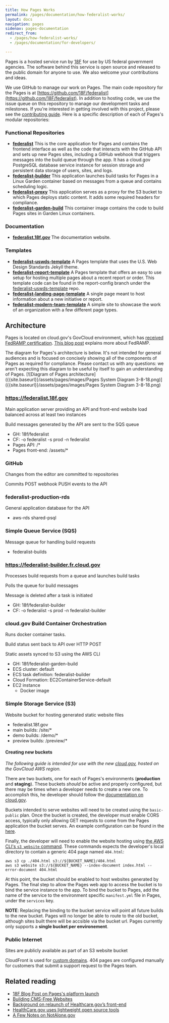 ```yaml
---
title: How Pages Works
permalink: /pages/documentation/how-federalist-works/
layout: docs
navigation: pages
sidenav: pages-documentation
redirect_from: 
  - /pages/how-federalist-works/
  - /pages/documentation/for-developers/

---
```


Pages is a hosted service run by [18F](https://18f.gsa.gov/) for use by US federal government agencies. The software behind this service is open source and released to the public domain for anyone to use. We also welcome your contributions and ideas.

We use GitHub to manage our work on Pages. The main code repository for the Pages is at [https://github.com/18F/federalist](https://github.com/18F/federalist). In addition to hosting code, we use the issue queue on this repository to manage our development tasks and milestones. If you're interested in getting involved with this project, please see the [contributing guide](https://github.com/18F/federalist/blob/main/CONTRIBUTING.md). Here is a specific description of each of Pages's modular repositories:

### Functional Repositories

- **[federalist](https://github.com/18F/federalist)** This is the core application for Pages and contains the frontend interface as well as the code that interacts with the GitHub API and sets up new Pages sites, including a GitHub webhook that triggers messages into the build queue through the app. It has a cloud.gov PostgreSQL database service instance for session storage and persistent data storage of users, sites, and logs.
- **[federalist-builder](https://github.com/18F/federalist-builder)** This application launches build tasks for Pages in a Linux Garden container based on messages from a queue and contains scheduling logic.
- **[federalist-proxy](https://github.com/18F/federalist-proxy)** This application serves as a proxy for the S3 bucket to which Pages deploys static content. It adds some required headers for compliance.
- **[federalist-garden-build](https://github.com/18F/federalist-garden-build)** This container image contains the code to build Pages sites in Garden Linux containers.

### Documentation
- **[federalist.18f.gov](https://github.com/18f/federalist.18f.gov/)** The documentation website.

### Templates

- **[federalist-uswds-template](https://github.com/18f/federalist-uswds-template/)** A Pages template that uses the U.S. Web Design Standards Jekyll theme.
- **[federalist-report-template](https://github.com/18F/federalist-uswds-template/tree/report-config)** A Pages template that offers an easy to use setup for hosting multiple pages about a recent report or order. This template code can be found in the report-config branch under the [federalist-uswds-template](https://github.com/18f/federalist-uswds-template/) repo.
- **[federalist-landing-page-template](https://github.com/18F/federalist-landing-page-template)** A single page meant to host information about a new initiative or report.
- **[federalist-modern-team-template](https://github.com/18F/federalist-modern-team-template)** A simple site to showcase the work of an organization with a few different page types.

## Architecture

Pages is located on cloud.gov's GovCloud environment, which has [received FedRAMP certification](https://marketplace.fedramp.gov/index.html#/product/18f-cloudgov). [This blog post](https://18f.gsa.gov/2017/02/02/cloud-gov-is-now-fedramp-authorized/) explains more about FedRAMP.

The diagram for Pages's architecture is below. It's not intended for general audiences and is focused on concisely showing all of the components of Pages as required for compliance. Please contact us with any questions: we aren't expecting this diagram to be useful by itself to gain an understanding of Pages. [![Diagram of Pages architecture]({{site.baseurl}}/assets/pages/images/Pages System Diagram 3-8-18.png)]({{site.baseurl}}/assets/pages/images/Pages System Diagram 3-8-18.png)


### https://federalist.18f.gov

Main application server providing an API and front-end website load balanced across at least two instances

Build messages generated by the API are sent to the SQS queue

- GH: 18f/federalist
- CF: -o federalist -s prod -n federalist
- Pages API: /*
- Pages front-end: /assets/*

###  GitHub

Changes from the editor are committed to repositories

Commits POST webhook PUSH events to the API

### federalist-production-rds

General application database for the API

- aws-rds shared-psql


### Simple Queue Service (SQS)

Message queue for handling build requests

- federalist-builds


### https://federalist-builder.fr.cloud.gov

Processes build requests from a queue and launches build tasks

Polls the queue for build messages

Message is deleted after a task is initiated

- GH: 18f/federalist-builder
- CF: -o federalist -s prod -n federalist-builder


### cloud.gov Build Container Orchestration

Runs docker container tasks.

Build status sent back to API over HTTP POST

Static assets synced to S3 using the AWS CLI

- GH: 18f/federalist-garden-build
- ECS cluster: default
- ECS task definition: federalist-builder
- Cloud Formation: EC2ContainerService-default
- EC2 instance
  - Docker image


### Simple Storage Service (S3)

Website bucket for hosting generated static website files

- federalist.18f.gov
- main builds: /site/*
- demo builds: /demo/*
- preview builds: /preview/*

#### Creating new buckets
*The following guide is intended for use with the new [cloud.gov]({{site.baseurl}}), hosted on the GovCloud AWS region.*

There are two buckets, one for each of Pages's environments (**production** and **staging**).
These buckets *should* be active and properly configured, but there may be times when a developer needs to create a new one. To accomplish this, he developer should follow the [documentation on cloud.gov]({{site.baseurl}}/docs/apps/s3/#add-s3-to-an-application).


Buckets intended to serve websites will need to be created using the `basic-public` plan. Once the bucket is created, the developer must enable CORS access, typically only allowing GET requests to come from the Pages application the bucket serves.
An example configuration can be found in the [here]({{site.baseurl}}/docs/apps/s3/#allowing-access-from-other-applications).

Finally, the developer will need to enable the website hosting using [the AWS CLI's `s3 website` command](http://docs.aws.amazon.com/cli/latest/reference/s3/website.html). These commands expects the developer's local directory to contain a generic 404 page named `404.html`:

```shell
aws s3 cp ./404.html s3://${BUCKET_NAME}/404.html
aws s3 website s3://${BUCKET_NAME} --index-document index.html --error-document 404.html
```

At this point, the bucket should be enabled to host websites generated by Pages. The final step to allow the Pages web app to access the bucket is to bind the service instance to the app. To bind the bucket to Pages, add the name of the service to the environment specific `manifest.yml` file in Pages, under the `services` key.

**NOTE**: Replacing the binding to the bucket service will point all future builds to the new bucket. Pages will no longer be able to route to the old bucket, although sites built there will be accsible via the bucket url. Pages currently only supports a **single bucket per environement**.

### Public Internet

Sites are publicly available as part of an S3 website bucket

CloudFront is used for [custom domains]({{site.baseurl}}/pages/documentation/custom-domains/). 404 pages are configured manually for customers that submit a support request to the Pages team.


## Related reading

- [18F Blog Post on Pages's platform launch](https://18f.gsa.gov/2015/09/15/federalist-platform-launch/)
- [Building CMS-Free Websites](https://developmentseed.org/blog/2012/07/27/build-cms-free-websites/)
- [Background on relaunch of Healthcare.gov’s front-end](http://www.theatlantic.com/technology/archive/2013/06/healthcaregov-code-developed-by-the-people-and-for-the-people-released-back-to-the-people/277295/)
- [HealthCare.gov uses lightweight open source tools](https://www.digitalgov.gov/2013/05/07/the-new-healthcare-gov-uses-a-lightweight-open-source-tool/)
- [A Few Notes on NotAlone.gov](https://18f.gsa.gov/2014/05/09/a-few-notes-on-notalone-gov/)
